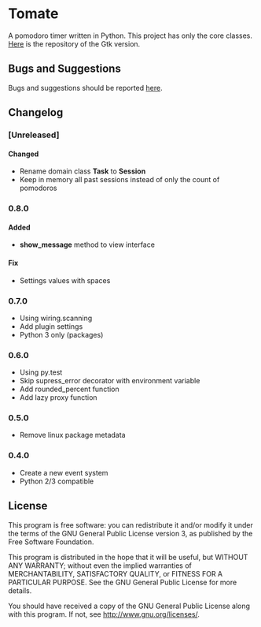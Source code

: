 Tomate
======

A pomodoro timer written in Python. This project has only the core classes.
[Here][1] is the repository of the Gtk version.

Bugs and Suggestions
--------------------

Bugs and suggestions should be reported [here][2].

Changelog
---------

### [Unreleased]

#### Changed

- Rename domain class **Task** to **Session**
- Keep in memory all past sessions instead of only the count of pomodoros 

### 0.8.0

#### Added

- **show\_message** method to view interface

#### Fix

- Settings values with spaces

### 0.7.0

- Using wiring.scanning
- Add plugin settings
- Python 3 only (packages)

### 0.6.0

- Using py.test
- Skip supress\_error decorator with environment variable
- Add rounded\_percent function
- Add lazy proxy function

### 0.5.0

- Remove linux package metadata

### 0.4.0

- Create a new event system
- Python 2/3 compatible

License
-------

This program is free software: you can redistribute it and/or modify it
under the terms of the GNU General Public License version 3, as published
by the Free Software Foundation.

This program is distributed in the hope that it will be useful, but
WITHOUT ANY WARRANTY; without even the implied warranties of
MERCHANTABILITY, SATISFACTORY QUALITY, or FITNESS FOR A PARTICULAR
PURPOSE.  See the GNU General Public License for more details.

You should have received a copy of the GNU General Public License along
with this program.  If not, see <http://www.gnu.org/licenses/>.

[1]: https://github.com/eliostvs/tomate-gtk
[2]: https://github.com/eliostvs/tomate/issues
